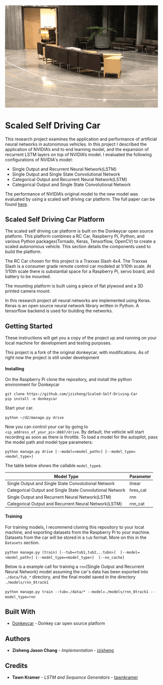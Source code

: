 ![Alt Text](https://raw.githubusercontent.com/jzisheng/Scaled-Self-Driving-Car/master/car_driving.gif)

# Scaled Self Driving Car

This research project examines the application and performance of artificial neural networks in autonomous vehicles. In this project I described the application of NVIDIA’s end to end learning model, and the expansion of recurrent LSTM layers on top of NVIDIA’s model. I evaluated the following configurations of NVIDIA's model:

* Single Output and Recurrent Neural Network(LSTM)
* Single Output and Single State Convolutional Network
* Categorical Output and Recurrent Neural Network(LSTM)
* Categorical Output and Single State Convolutional Network

The performance of NVIDIA’s original model to the new model was evaluated by using a scaled self driving car platform. The full paper can be found [here](https://digitalcommons.bard.edu/senproj_s2018/402/). 


## Scaled Self Driving Car Platform

The scaled self driving car platform is built on the Donkeycar open source platform. This platform combines a RC Car, Raspberry Pi, Python, and various Python packages(Tornado, Keras, Tensorflow, OpenCV) to create a scaled autonomous vehicle. This section details the components used to build the platform.

The RC Car chosen for this project is a Traxxas Slash 4x4. The Traxxas Slash is a consumer grade remote control car modeled at 1/10th scale. At 1/10th scale there is substantial space for a Raspberry Pi, servo board, and battery to be mounted.

The mounting platform is built using a piece of flat plywood and a 3D printed camera mount.

In this research project all neural networks are implemented using Keras. Keras is an open source neural network library written in Python. A tensorflow backend is used for building the networks.


## Getting Started

These instructions will get you a copy of the project up and running on your local machine for development and testing purposes.

This project is a fork of the original donkeycar, with modifications. As of right now the project is still under development

#### Installing

On the Raspberry Pi clone the repository, and install the python environment for Donkeycar

```
git clone https://github.com/jzisheng/Scaled-Self-Driving-Car
pip install -e donkeycar
```
Start your car.

```python ~/d2/manage.py drive```

Now you can control your car by going to `<ip_address_of_your_pi>:8887/drive`. By default, the vehicle will start recording as soon as there is throttle. To load a model for the autopilot, pass the model path and model type parameters:

```
python manage.py drive [--model=<model_path>] [--model_type=<model_type>]
```

The table below shows the callable `model_type`s.

| Model Type                                                | Parameter |
|-----------------------------------------------------------|-----------|
| Single Output and Single State Convolutional Network      | linear    |
| Categorical Output and Single State Convolutional Network | hres_cat  |
| Single Output and Recurrent Neural Network(LSTM)          | rnn       |
| Categorical Output and Recurrent Neural Network(LSTM)     | rnn_cat   |

#### Training

For training models, I recommend cloning this repository to your local machine, and exporting datasets from the Raspberry Pi to your machine. Datasets from the car will be stored in a `tub` format. More on this in the `Datasets` section.

```python manage.py (train) [--tub=<tub1,tub2,..tubn>]  [--model=<model_path>] [--model_type=<model_type>]  [--no_cache]```

Below is a example call for training a `rnn`(Single Output and Recurrent Neural Network) model assuming the car's data has been exported into `./data/Tub_*` directory, and the final model saved in the directory `./models/rnn_8track1`

```python manage.py train --tub=./data/* --model=./models/rnn_8track1 --model_type=rnn```


## Built With

* [Donkeycar](https://github.com/wroscoe/donkey/) - Donkey car open source platform



## Authors

* **Zisheng Jason Chang** - *Implementation* - [jzisheng](https://github.com/jzisheng)

## Credits
* **Tawn Kramer** - *LSTM and Sequence Generators* - [tawnkramer](https://github.com/tawnkramer/donkey/tree/master/donkeycar)

